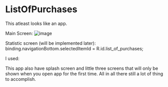 # ListOfPurchases
This atleast looks like an app.

Main Screen:
![image](https://user-images.githubusercontent.com/112074809/199872071-e2cf6b43-d8b9-471e-86b9-a8e535926a3d.png)

Statistic screen (will be implemented later):
binding.navigationBottom.selectedItemId = R.id.list_of_purchases;

I used:

This app also have splash screen and little three screens that will only be shown when you open app for the first time. All in all there still a lot of thing to accomplish.
